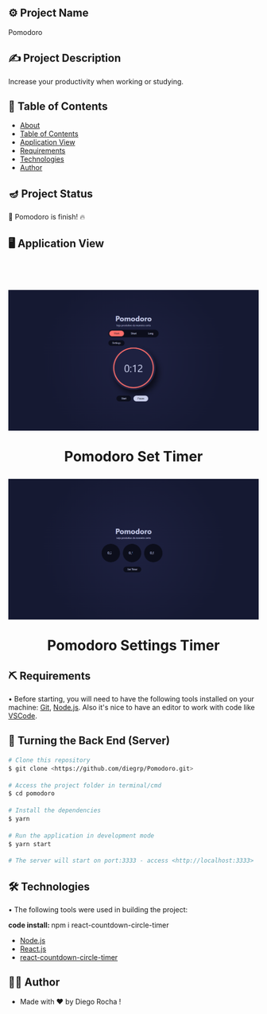## ⚙️ Project Name <a name = "projectname" ></a>

<p align="left">Pomodoro</p>

## ✍️ Project Description

<p align="left">Increase your productivity when working or studying.</p>

## 🏁 Table of Contents <a name = "table-of-contents" ></a>

- [About](#projectname)
- [Table of Contents](#table-of-contents)
- [Application View](#application-view)
- [Requirements](#requirements)
- [Technologies](#technologies)
- [Author](#author)

## 🪔 Project Status 

<p align="left"> 
  🚀 Pomodoro is finish! 🔥
</p>

## 🖥️ Application View <a name = "application-view" ></a>

<br/>
<h1 align="center">
  <img alt="pomodoro set timer" src="./public/images/assets/setime-pomodoro.png" />
  <p>Pomodoro Set Timer</p>
  <img alt="pomodoro settings timer" src="./public/images/assets/settings-timer.png" />
  <p>Pomodoro Settings Timer</p>
</h1>

## ⛏️ Requirements <a name = "requirements" ></a>

• Before starting, you will need to have the following tools installed on your machine:
[Git](https://git-scm.com), [Node.js](https://nodejs.org/en/). 
Also it's nice to have an editor to work with code like [VSCode](https://code.visualstudio.com/).

## 🎲 Turning the Back End (Server)

```bash
# Clone this repository
$ git clone <https://github.com/diegrp/Pomodoro.git>

# Access the project folder in terminal/cmd
$ cd pomodoro

# Install the dependencies
$ yarn

# Run the application in development mode
$ yarn start

# The server will start on port:3333 - access <http://localhost:3333>
```

## 🛠️ Technologies <a name = "technologies" ></a>

• The following tools were used in building the project: 

<b>code install: </b>npm i react-countdown-circle-timer

- [Node.js](https://nodejs.org/en/)
- [React.js](https://pt-br.reactjs.org/)
- [react-countdown-circle-timer](https://www.npmjs.com/package/react-countdown-circle-timer)

## 👨‍💼 Author <a name = "author" ></a>

- Made with ❤️ by Diego Rocha !
